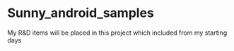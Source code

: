 Sunny_android_samples
=====================

My R&amp;D items will be placed in this project which included from my starting days
